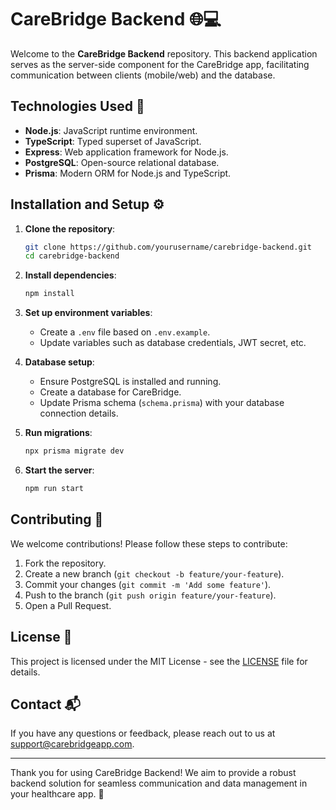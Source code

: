 # CareBridge Backend 🌐💻

Welcome to the **CareBridge Backend** repository. This backend application serves as the server-side component for the CareBridge app, facilitating communication between clients (mobile/web) and the
database.

## Technologies Used 🚀

-   **Node.js**: JavaScript runtime environment.
-   **TypeScript**: Typed superset of JavaScript.
-   **Express**: Web application framework for Node.js.
-   **PostgreSQL**: Open-source relational database.
-   **Prisma**: Modern ORM for Node.js and TypeScript.

## Installation and Setup ⚙️

1. **Clone the repository**:

    ```bash
    git clone https://github.com/yourusername/carebridge-backend.git
    cd carebridge-backend
    ```

2. **Install dependencies**:

    ```bash
    npm install
    ```

3. **Set up environment variables**:

    - Create a `.env` file based on `.env.example`.
    - Update variables such as database credentials, JWT secret, etc.

4. **Database setup**:

    - Ensure PostgreSQL is installed and running.
    - Create a database for CareBridge.
    - Update Prisma schema (`schema.prisma`) with your database connection details.

5. **Run migrations**:

    ```bash
    npx prisma migrate dev
    ```

6. **Start the server**:
    ```bash
    npm run start
    ```

<!-- ## API Endpoints 🌐

-   **Authentication**:

    -   `/api/auth/signup`: Register a new user.
    -   `/api/auth/login`: Authenticate user and generate JWT token.

-   **Messaging**:

    -   `/api/messages`: CRUD operations for messages between doctors and patients.

-   **Appointments**:

    -   `/api/appointments`: Schedule, update, and cancel appointments.

-   **Medications**:
    -   `/api/medications`: Manage medications (upload, update, delete). -->

## Contributing 🤝

We welcome contributions! Please follow these steps to contribute:

1. Fork the repository.
2. Create a new branch (`git checkout -b feature/your-feature`).
3. Commit your changes (`git commit -m 'Add some feature'`).
4. Push to the branch (`git push origin feature/your-feature`).
5. Open a Pull Request.

## License 📄

This project is licensed under the MIT License - see the [LICENSE](LICENSE) file for details.

## Contact 📬

If you have any questions or feedback, please reach out to us at [support@carebridgeapp.com](mailto:support@carebridgeapp.com).

---

Thank you for using CareBridge Backend! We aim to provide a robust backend solution for seamless communication and data management in your healthcare app. 🌟
